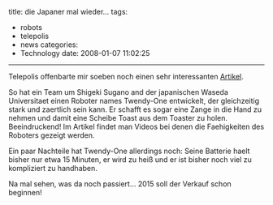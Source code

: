 title: die Japaner mal wieder...
tags:
  - robots
  - telepolis
  - news
categories:
  - Technology
date: 2008-01-07 11:02:25
---

Telepolis offenbarte mir soeben noch einen sehr interessanten [Artikel](http://www.heise.de/tp/r4/artikel/26/26706/1.html "Der zärtliche Roboter").

So hat ein Team um Shigeki Sugano and der japanischen Waseda Universitaet einen Roboter names Twendy-One entwickelt, der gleichzeitig stark und zaertlich sein kann. Er schafft es sogar eine Zange in die Hand zu nehmen und damit eine Scheibe Toast aus dem Toaster zu holen. Beeindruckend! Im Artikel findet man Videos bei denen die Faehigkeiten des Roboters gezeigt werden.

Ein paar Nachteile hat Twendy-One allerdings noch: Seine Batterie haelt bisher nur etwa 15 Minuten, er wird zu heiß und er ist bisher noch viel zu kompliziert zu handhaben.

Na mal sehen, was da noch passiert... 2015 soll der Verkauf schon beginnen!
